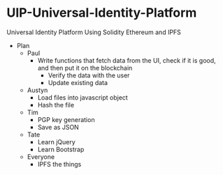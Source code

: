 # UIP-Universal-Identity-Platform
Universal Identity Platform
Using Solidity Ethereum and IPFS

* Plan
    * Paul
        * Write functions that fetch data from the UI, check if it is good, and then put it on the blockchain
            * Verify the data with the user 
            * Update existing data
    * Austyn
        * Load files into javascript object
        * Hash the file
    * Tim
        * PGP key generation 
        * Save as JSON
    * Tate
        * Learn jQuery
        * Learn Bootstrap
    * Everyone
        * IPFS the things